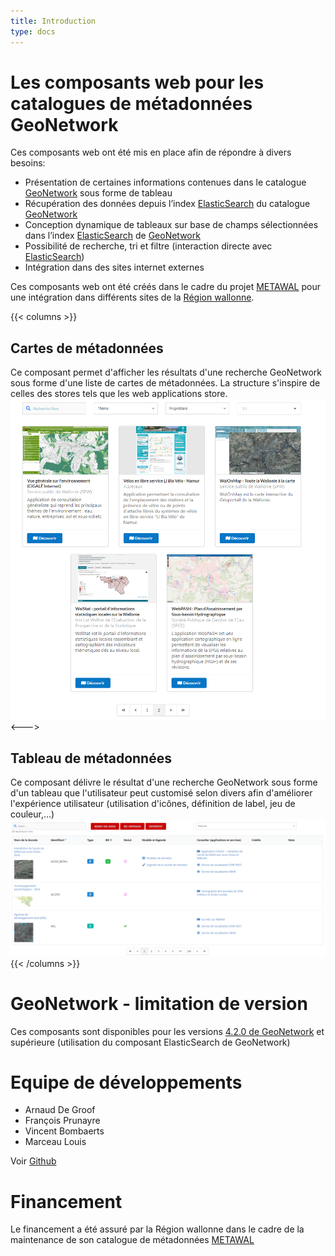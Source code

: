 ```yaml
---
title: Introduction
type: docs
---
```


# Les composants web pour les catalogues de métadonnées GeoNetwork

Ces composants web ont été mis en place afin de répondre à divers besoins:
-	Présentation de certaines informations contenues dans le catalogue [GeoNetwork](https://geonetwork-opensource.org/) sous forme de tableau
-	Récupération des données depuis l’index [ElasticSearch](https://www.elastic.co) du catalogue [GeoNetwork](https://geonetwork-opensource.org/)
-	Conception dynamique de tableaux sur base de champs sélectionnées dans l’index [ElasticSearch](https://www.elastic.co) de [GeoNetwork](https://geonetwork-opensource.org/)
-	Possibilité de recherche, tri et filtre (interaction directe avec [ElasticSearch](https://www.elastic.co))
-	Intégration dans des sites internet externes

Ces composants web ont été créés dans le cadre du projet [METAWAL](https://metawal.wallonie.be/) pour une intégration dans différents sites de la [Région wallonne](https://www.wallonie.be/fr).

{{< columns >}}
## Cartes de métadonnées

Ce composant permet d'afficher les résultats d'une recherche GeoNetwork sous forme d'une liste de cartes de métadonnées. La structure s'inspire de celles des stores tels que les web applications store.
![mapStore_exemple.png](./docs/card/images/mapStore_exemple.png)
<--->

## Tableau de métadonnées

Ce composant délivre le résultat d'une recherche GeoNetwork sous forme d'un tableau que l'utilisateur peut customisé selon divers afin d'améliorer l'expérience utilisateur (utilisation d'icônes, définition de label, jeu de couleur,...)
![table_exemple.png](./docs/table/images/table_exemple.png)
{{< /columns >}}

# GeoNetwork - limitation de version
Ces composants sont disponibles pour les versions [4.2.0 de GeoNetwork](https://geonetwork-opensource.org/manuals/4.0.x/en/overview/change-log/version-4.2.0.html) et supérieure (utilisation du composant ElasticSearch de GeoNetwork)

# Equipe de développements

- Arnaud De Groof
- François Prunayre
- Vincent Bombaerts
- Marceau Louis

Voir [Github](https://github.com/titellus/icho)

# Financement

Le financement a été assuré par la Région wallonne dans le cadre de la maintenance de son catalogue de métadonnées [METAWAL](https://metawal.wallonie.be/)

